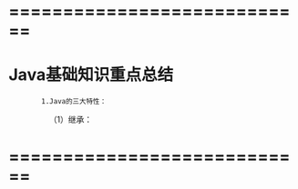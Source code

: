 






# ============================


# Java基础知识重点总结



            1.Java的三大特性：
                          （1）继承：
# ============================










